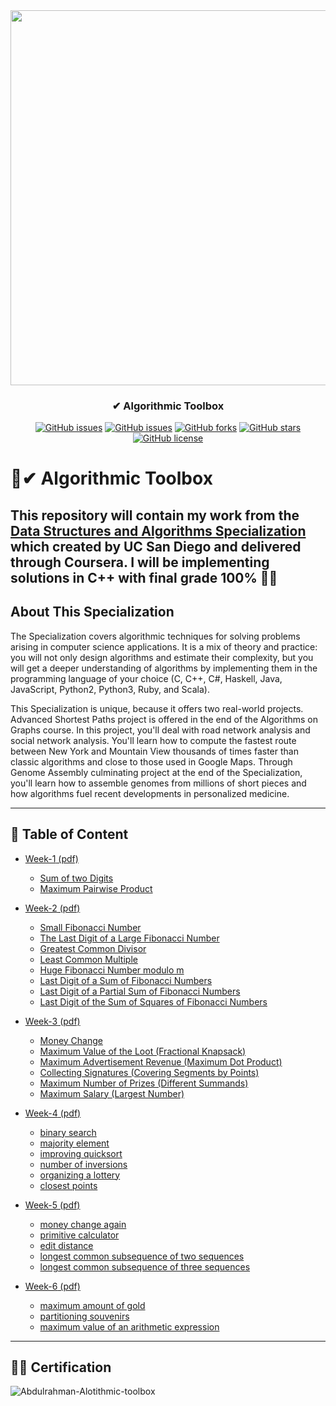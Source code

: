 <div align="center">
 
<img width="600px" src="https://d3njjcbhbojbot.cloudfront.net/api/utilities/v1/imageproxy/https://coursera-course-photos.s3.amazonaws.com/fb/434400d9ac11e5afbfa359f34ae5f0/logo3.png?auto=format%2Ccompress&dpr=1">

</div>

<h3 align="center">✔ Algorithmic Toolbox</h3>
<div align="center">

[![GitHub issues](https://img.shields.io/github/contributors/Abdulrahman-Khalid/Algorithmic-Toolbox-Coursera-San-Diego)](https://github.com/Abdulrahman-Khalid/Algorithmic-Toolbox-Coursera-San-Diego/contributors)
[![GitHub issues](https://img.shields.io/github/issues/Abdulrahman-Khalid/Algorithmic-Toolbox-Coursera-San-Diego)](https://github.com/Abdulrahman-Khalid/Algorithmic-Toolbox-Coursera-San-Diego/issues)
[![GitHub forks](https://img.shields.io/github/forks/Abdulrahman-Khalid/Algorithmic-Toolbox-Coursera-San-Diego)](https://github.com/Abdulrahman-Khalid/Algorithmic-Toolbox-Coursera-San-Diego/network)
[![GitHub stars](https://img.shields.io/github/stars/Abdulrahman-Khalid/Algorithmic-Toolbox-Coursera-San-Diego)](https://github.com/Abdulrahman-Khalid/Algorithmic-Toolbox-Coursera-San-Diego/stargazers)
[![GitHub license](https://img.shields.io/github/license/Abdulrahman-Khalid/Algorithmic-Toolbox-Coursera-San-Diego)](https://github.com/Abdulrahman-Khalid/Algorithmic-Toolbox-Coursera-San-Diego/blob/master/LICENSE)

</div>

# 🌟✔ Algorithmic Toolbox

This repository will contain my work from the [Data Structures and Algorithms Specialization](https://www.coursera.org/specializations/data-structures-algorithms) 
which created by UC San Diego and delivered through Coursera. I will be implementing solutions in C++ with final grade 100% 🎉🎈
-----------------------------------------------------------------------------------------------------------------------

## About This Specialization

The Specialization covers algorithmic techniques for solving problems arising in computer science applications. It is a mix of theory and practice: you will not only design algorithms and estimate their complexity, but you will get a deeper understanding of algorithms by implementing them in the programming language of your choice (C, C++, C#, Haskell, Java, JavaScript, Python2, Python3, Ruby, and Scala).

This Specialization is unique, because it offers two real-world projects. Advanced Shortest Paths project is offered in the end of the Algorithms on Graphs course. In this project, you'll deal with road network analysis and social network analysis. You'll learn how to compute the fastest route between New York and Mountain View thousands of times faster than classic algorithms and close to those used in Google Maps. Through Genome Assembly culminating project at the end of the Specialization, you'll learn how to assemble genomes from millions of short pieces and how algorithms fuel recent developments in personalized medicine.

-----------------------------------------------------------------------------------------------------------------------

## 📝 Table of Content
- [Week-1](/week1_programming_challenges)[ (pdf) ](/week1_programming_challenges/week1_programming_challenges.pdf)
  * [Sum of two Digits](/week1_programming_challenges/1_sum_of_two_digits)
  * [Maximum Pairwise Product](/week1_programming_challenges/2_maximum_pairwise_product)


- [Week-2](/week2_programming_challenges)[ (pdf) ](/week2_algorithmic_warmup/week2_programming_challenges.pdf)
  * [Small Fibonacci Number](/week2_algorithmic_warmup/1_fibonacci_number)
  * [The Last Digit of a Large Fibonacci Number](/week2_algorithmic_warmup/2_last_digit_of_fibonacci_number)
  * [Greatest Common Divisor](/week2_algorithmic_warmup/3_greatest_common_divisor)
  * [Least Common Multiple](/week2_algorithmic_warmup/4_least_common_multiple)
  * [Huge Fibonacci Number modulo m](/week2_algorithmic_warmup/5_fibonacci_number_again)
  * [Last Digit of a Sum of Fibonacci Numbers](/week2_algorithmic_warmup/6_last_digit_of_the_sum_of_fibonacci_numbers)
  * [Last Digit of a Partial Sum of Fibonacci Numbers](/week2_algorithmic_warmup/7_last_digit_of_the_sum_of_fibonacci_numbers_again)
  * [Last Digit of the Sum of Squares of Fibonacci Numbers](/week2_algorithmic_warmup/8_last_digit_of_the_sum_of_squares_of_fibonacci_numbers)
  
  
- [Week-3](/week3_programming_challenges)[ (pdf) ](/week2_programming_challenges/week2_programming_challenges.pdf)
  * [Money Change](/week3_programming_challenges/1_money_change)
  * [Maximum Value of the Loot (Fractional Knapsack)](/week3_programming_challenges/2_maximum_value_of_the_loot)
  * [Maximum Advertisement Revenue (Maximum Dot Product)](/week3_programming_challenges/3_maximum_advertisement_revenue)
  * [Collecting Signatures (Covering Segments by Points)](/week3_programming_challenges/4_collecting_signatures)
  * [Maximum Number of Prizes (Different Summands)](/week3_programming_challenges/5_maximum_number_of_prizes)
  * [Maximum Salary (Largest Number)](/week3_programming_challenges/6_maximum_salary)


- [Week-4](/week4_programming_challenges)[ (pdf) ](/week4_divide_and_conquer/week4_divide_and_conquer.pdf)
  * [binary search](/week4_divide_and_conquer/1_binary_search)
  * [majority element](/week4_divide_and_conquer/2_majority_element)
  * [improving quicksort](/week4_divide_and_conquer/3_improving_quicksort)
  * [number of inversions](/week4_divide_and_conquer/4_number_of_inversions)
  * [organizing a lottery](/week4_divide_and_conquer/5_organizing_a_lottery)
  * [closest points](/week4_divide_and_conquer/6_closest_points)
  
  
- [Week-5](/week5_programming_challenges)[ (pdf) ](/week5_dynamic_programming1/week5_dynamic_programming1.pdf)
  * [money change again](/week5_dynamic_programming1/1_money_change_again)
  * [primitive calculator](/week5_dynamic_programming1/2_primitive_calculator)
  * [edit distance](/week5_dynamic_programming1/3_edit_distance)
  * [longest common subsequence of two sequences](/week5_dynamic_programming1/4_longest_common_subsequence_of_two_sequences)
  * [longest common subsequence of three sequences](/week5_dynamic_programming1/5_longest_common_subsequence_of_three_sequences)
  
  
- [Week-6](/week6_programming_challenges)[ (pdf) ](/week6_dynamic_programming2/week6_dynamic_programming1.pdf)
  * [maximum amount of gold](/week6_dynamic_programming2/1_maximum_amount_of_gold)
  * [partitioning souvenirs](/week6_dynamic_programming2/2_partitioning_souvenirs)
  * [maximum value of an arithmetic expression](/week6_dynamic_programming2/3_maximum_value_of_an_arithmetic_expression)
  
------------------------------------------------------------------------------------------------------------------------------
## 🎉🎈 Certification 


![Abdulrahman-Alotithmic-toolbox](https://user-images.githubusercontent.com/35617547/82099742-5fbd5e80-9708-11ea-8995-d7b4e3bcc9df.jpg)


